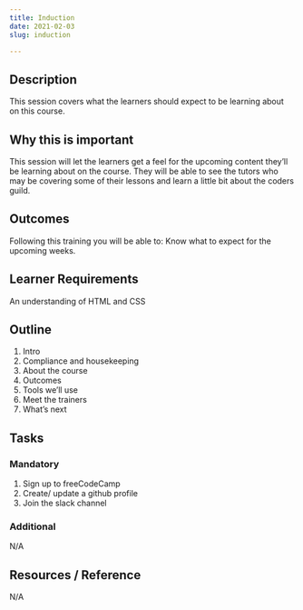 ```yaml
---
title: Induction
date: 2021-02-03
slug: induction

---
```

## **Description**

This session covers what the learners should expect to be learning about on this course.

## **Why this is important**

This session will let the learners get a feel for the upcoming content they’ll be learning about on the course. They will be able to see the tutors who may be covering some of their lessons and learn a little bit about the coders guild.

## **Outcomes**

Following this training you will be able to: Know what to expect for the upcoming weeks.

## **Learner Requirements**

An understanding of HTML and CSS

## **Outline**

1. Intro
2. Compliance and housekeeping
3. About the course
4. Outcomes
5. Tools we’ll use
6. Meet the trainers
7. What’s next

## **Tasks**

### **Mandatory**

1. Sign up to freeCodeCamp
2. Create/ update a github profile
3. Join the slack channel

### **Additional**

N/A

## **Resources / Reference**

N/A